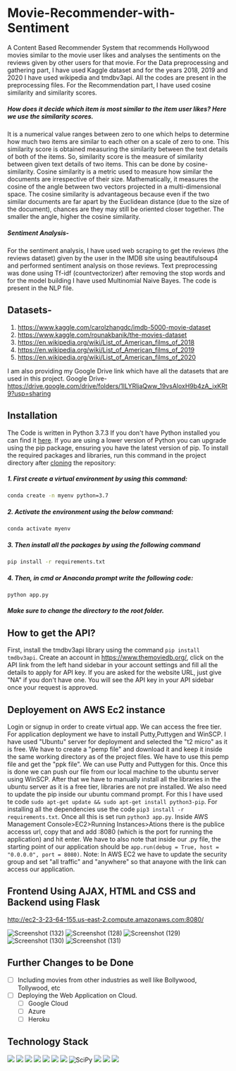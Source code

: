 # Movie-Recommender-with-Sentiment

A Content Based Recommender System that recommends Hollywood movies similar to the movie user likes and analyses the sentiments on the reviews given by other users for that movie.
For the Data preprocessing and gathering part, I have used Kaggle dataset and for the years 2018, 2019 and 2020 I have used wikipedia and tmdbv3api. All the codes are present in the preprocessing files. For the Recommendation part, I have used cosine similarity and similarity scores. 
##### How does it decide which item is most similar to the item user likes? Here we use the similarity scores.
It is a numerical value ranges between zero to one which helps to determine how much two items are similar to each other on a scale of zero to one. This similarity score is obtained measuring the similarity between the text details of both of the items. So, similarity score is the measure of similarity between given text details of two items. This can be done by cosine-similarity. Cosine similarity is a metric used to measure how similar the documents are irrespective of their size. Mathematically, it measures the cosine of the angle between two vectors projected in a multi-dimensional space. The cosine similarity is advantageous because even if the two similar documents are far apart by the Euclidean distance (due to the size of the document), chances are they may still be oriented closer together. The smaller the angle, higher the cosine similarity.
##### Sentiment Analysis-
For the sentiment analysis, I have used web scraping to get the reviews (the reviews dataset) given by the user in the IMDB site using beautifulsoup4 and performed sentiment analysis on those reviews. Text preprocessing was done using Tf-idf (countvectorizer) after removing the stop words and for the model building I have used Multinomial Naive Bayes.
The code is present in the NLP file.

## Datasets-
1. https://www.kaggle.com/carolzhangdc/imdb-5000-movie-dataset
2. https://www.kaggle.com/rounakbanik/the-movies-dataset
3. https://en.wikipedia.org/wiki/List_of_American_films_of_2018
4. https://en.wikipedia.org/wiki/List_of_American_films_of_2019
5. https://en.wikipedia.org/wiki/List_of_American_films_of_2020

I am also providing my Google Drive link which have all the datasets that are used in this project.
Google Drive- https://drive.google.com/drive/folders/1lLYRljaQww_19vsAloxH9b4zA_jxKRt9?usp=sharing

## Installation
The Code is written in Python 3.7.3 If you don't have Python installed you can find it [here](https://www.python.org/downloads/). If you are using a lower version of Python you can upgrade using the pip package, ensuring you have the latest version of pip. To install the required packages and libraries, run this command in the project directory after [cloning](https://www.howtogeek.com/451360/how-to-clone-a-github-repository/) the repository:

##### 1. First create a virtual environment by using this command:
```bash
conda create -n myenv python=3.7
```
##### 2. Activate the environment using the below command:
```bash
conda activate myenv
```
##### 3. Then install all the packages by using the following command
```bash
pip install -r requirements.txt
```
##### 4. Then, in cmd or Anaconda prompt write the following code:
```bash
python app.py
```
##### Make sure to change the directory to the root folder.  

## How to get the API?
First, install the tmdbv3api library using the command ```pip install tmdbv3api```. Create an account in https://www.themoviedb.org/, click on the API link from the left hand sidebar in your account settings and fill all the details to apply for API key. If you are asked for the website URL, just give "NA" if you don't have one. You will see the API key in your API sidebar once your request is approved.

## Deployement on AWS Ec2 instance
Login or signup in order to create virtual app. We can access the free tier. For application deployment we have to install Putty,Puttygen and WinSCP. I have used "Ubuntu" server for deployment and selected the "t2 micro" as it is free. We have to create a "pemp file" and download it and keep it inside the same working directory as of the project files. We have to use this pemp file and get the "ppk file". We can use Putty and Puttygen for this. Once this is done we can push our file from our local machine to the ubuntu server using WinSCP. After that we have to manually install all the libraries in the ubuntu server as it is a free tier, libraries are not pre installed. We also need to update the pip inside our ubuntu command prompt. For this I have used te code ```sudo apt-get update && sudo apt-get install python3-pip```. For installing all the dependencies use the code ```pip3 install -r requirements.txt```. Once all this is set run ```python3 app.py```. Inside AWS Management Console>EC2>Running Instances>Ations there is the publice accesss url, copy that and add :8080 (which is the port for running the application) and hit enter. We have to also note that inside our .py file, the starting point of our application should be ```app.run(debug = True, host = "0.0.0.0", port = 8080)```.
Note: In AWS EC2 we have to update the security group and set "all traffic" and "anywhere" so that anayone with the link can access our application.

## Frontend Using AJAX, HTML and CSS and Backend using Flask


http://ec2-3-23-64-155.us-east-2.compute.amazonaws.com:8080/

![Screenshot (132)](https://user-images.githubusercontent.com/75041273/132076016-641b788b-96a5-441e-8334-d76e75b474a5.png)
![Screenshot (128)](https://user-images.githubusercontent.com/75041273/132076038-491123a1-3ac1-4515-bdf1-756cf353a9e3.png)
![Screenshot (129)](https://user-images.githubusercontent.com/75041273/132076058-447a37df-84ac-4eb5-8b90-8e82a0edc5ef.png)
![Screenshot (130)](https://user-images.githubusercontent.com/75041273/132076071-5e4f3bb6-bda0-44e4-aaf3-493f114312bf.png)
![Screenshot (131)](https://user-images.githubusercontent.com/75041273/132076092-29f8b02a-7dc3-46d7-8aed-0e393c18877c.png)

## Further Changes to be Done
- [ ] Including movies from other industries as well like Bollywood, Tollywood, etc
- [ ] Deploying the Web Application on Cloud.
     - [ ] Google Cloud 
     - [ ] Azure
     - [ ] Heroku
     
## Technology Stack

<img src="https://img.shields.io/badge/Python-FFD43B?style=for-the-badge&logo=python&logoColor=darkgreen" /> <img src="https://img.shields.io/badge/Numpy-777BB4?style=for-the-badge&logo=numpy&logoColor=white" /> <img src="https://img.shields.io/badge/Pandas-2C2D72?style=for-the-badge&logo=pandas&logoColor=white" /> <img src="https://img.shields.io/badge/scikit_learn-F7931E?style=for-the-badge&logo=scikit-learn&logoColor=white" /> <img src="https://img.shields.io/badge/Jupyter-F37626.svg?&style=for-the-badge&logo=Jupyter&logoColor=white" /> <img src="https://img.shields.io/badge/conda-342B029.svg?&style=for-the-badge&logo=anaconda&logoColor=white"/> <img src="https://img.shields.io/badge/Kaggle-20BEFF?style=for-the-badge&logo=Kaggle&logoColor=white" /> ![SciPy](https://img.shields.io/badge/SciPy-%230C55A5.svg?style=for-the-badge&logo=scipy&logoColor=%white) <img src="https://img.shields.io/badge/matplotlib-342B029.svg?&style=for-the-badge&logo=matplotlib&logoColor=white"/> <img src="https://img.shields.io/badge/Flask-000000?style=for-the-badge&logo=flask&logoColor=white" /> <img src="https://img.shields.io/badge/Amazon AWS-{232F3E}?style=for-the-badge&logo=amazonaws&logoColor=white" />
